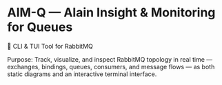 # AIM-Q — Alain Insight & Monitoring for Queues

🔧 CLI & TUI Tool for RabbitMQ

Purpose:
Track, visualize, and inspect RabbitMQ topology in real time — exchanges, bindings, queues, consumers, and message flows — as both static diagrams and an interactive terminal interface.